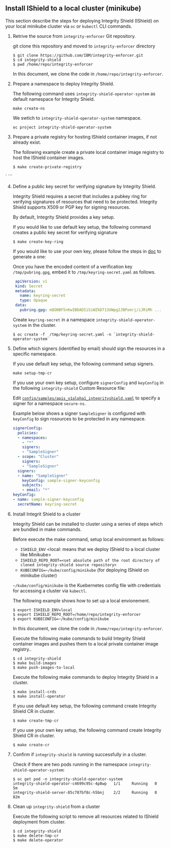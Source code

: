 ## Install IShield to a local cluster (minikube)

This section describe the steps for deploying Integrity Shield (IShield) on your local minikube cluster via `oc` or `kubectl` CLI commands. 

1. Retrive the source from `integrity-enforcer` Git repository.

    git clone this repository and moved to `integrity-enforcer` directory

    ```
    $ git clone https://github.com/IBM/integrity-enforcer.git
    $ cd integrity-shield
    $ pwd /home/repo/integrity-enforcer
    ```
    In this document, we clone the code in `/home/repo/integrity-enforcer`.
    
2.  Prepare a namespace to deploy Integrity Shield. 

    The following command uses `integrity-shield-operator-system` as default namespace for Integrity Shield. 
    ```
    make create-ns
    ```
    We swtich to `integrity-shield-operator-system` namespace.
    ```
    oc project integrity-shield-operator-system
    ```
3.  Prepare a private registry for hosting IShield container images, if not already exist.

    The following example create a private local container image registry to host the IShield container images.
    ```
    $ make create-private-registry
`   ```

4. Define a public key secret for verifying signature by Integrity Shield.

    Integrity Shield requires a secret that includes a pubkey ring for verifying signatures of resources that need to be protected.  Integrity Shield supports X509 or PGP key for signing resources.

    By default, Integrity Shield provides a key setup. 
    
    If you would like to use default key setup, the following command creates a public key secret for verifying signature
    ```
    $ make create-key-ring
    ```

    If you would like to use your own key, please follow the steps in [doc](README_VERIFICATION_KEY_SETUP.md) to generate a one:

    Once you have the encoded content of a verification key `/tmp/pubring.gpg`, embed it to `/tmp/keyring-secret.yaml` as follows.

      ```yaml
       apiVersion: v1
       kind: Secret
       metadata:
         name: keyring-secret
         type: Opaque
       data:
         pubring.gpg: mQGNBF5nKwIBDADIiSiWZkD713UWpg2JBPomrj/iJRiMh ...
      ```

    Create `keyring-secret` in a namespace ``integrity-shield-operator-system`` in the cluster.

    ```
    $ oc create -f  /tmp/keyring-secret.yaml -n `integrity-shield-operator-system`
    ```

5. Define which signers (identified by email) should sign the resources in a specific namespace.

    If you use default key setup, the following command setup signers. 
    ```
    make setup-tmp-cr
    ```

    If you use your own key setup, configure `signerConfig` and `keyConfig` in the following `integrity-shield` Custom Resource file:

    Edit [`config/samples/apis_v1alpha1_integrityshield.yaml`](../integrity-shield-operator/config/samples/apis_v1alpha1_integrityshield.yaml) to specify a signer for a namespace `secure-ns`.

    Example below shows a signer `SampleSigner` is configured with `keyConfig` to sign rosources to be protected in any namespace.

    ```yaml
    signerConfig:
      policies:
      - namespaces:
        - "*"
        signers:
        - "SampleSigner"
      - scope: "Cluster"
        signers:
        - "SampleSigner"
      signers:
      - name: "SampleSigner"
        keyConfig: sample-signer-keyconfig
        subjects:
        - email: "*"
    keyConfig:
    - name: sample-signer-keyconfig
      secretName: keyring-secret
    ```


6. Install Integrit Shield to a cluster

    Integrity Shield can be installed to cluster using a series of steps which are bundled in make commands.
    
    Before execute the make command, setup local environment as follows:
    - `ISHIELD_ENV` <local: means that we deploy IShield to a local cluster like Minikube>
    - `ISHIELD_REPO_ROOT=<set absolute path of the root directory of cloned integrity-shield source repository>`
    - `KUBECONFIG=~/kube/config/minikube`  (for deploying IShield on minikube cluster)

    `~/kube/config/minikube` is the Kuebernetes config file with credentials for accessing a cluster via `kubectl`.

    The following example shows how to set up a local envionement.  

    ```
    $ export ISHIELD_ENV=local
    $ export ISHIELD_REPO_ROOT=/home/repo/integrity-enforcer
    $ export KUBECONFIG=~/kube/config/minikube
    ``` 
    In this document, we clone the code in `/home/repo/integrity-enforcer`.

    Execute the following make commands to build Integrity Shield container images and pushes them to a local private container image registry..
    ```
    $ cd integrity-shield
    $ make build-images
    $ make push-images-to-local
    ```

    Execute the following make commands to deploy Integrity Shield in a cluster.

    ```
    $ make install-crds
    $ make install-operator
    ```

    If you use default key setup, the following command create Integrity Shield CR in cluster. 
    ```
    $ make create-tmp-cr
    ```

    If you use your own key setup, the following command create Integrity Shield CR in cluster. 
    ```
    $ make create-cr
    ```

7. Confirm if `integrity-shield` is running successfully in a cluster.
    
    Check if there are two pods running in the namespace `integrity-shield-operator-system`: 
        
    ```
    $ oc get pod -n integrity-shield-operator-system
    integrity-shield-operator-c4699c95c-4p8wp   1/1     Running   0          5m
    integrity-shield-server-85c787bf8c-h5bnj    2/2     Running   0          82m
    ```

8. Clean up `integrity-shield` from a cluster

    Execute the following script to remove all resources related to IShield deployment from cluster.
    ```
    $ cd integrity-shield
    $ make delete-tmp-cr
    $ make delete-operator
    ```
